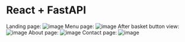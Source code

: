 # React + FastAPI

Landing page:
![image](https://github.com/user-attachments/assets/2f4a8851-816d-434c-89cc-53a78f1da61b)
Menu page:
![image](https://github.com/user-attachments/assets/8f6436e0-64bb-43a4-a435-bff44ed27a2e)
After basket button view:
![image](https://github.com/user-attachments/assets/2c772262-de01-470e-895e-db0abd77492e)
About page:
![image](https://github.com/user-attachments/assets/dd9ec510-1a9e-4db3-a961-790598aa2029)
Contact page:
![image](https://github.com/user-attachments/assets/6918a7d7-315c-422a-a33f-ffdd7e05ab82)


